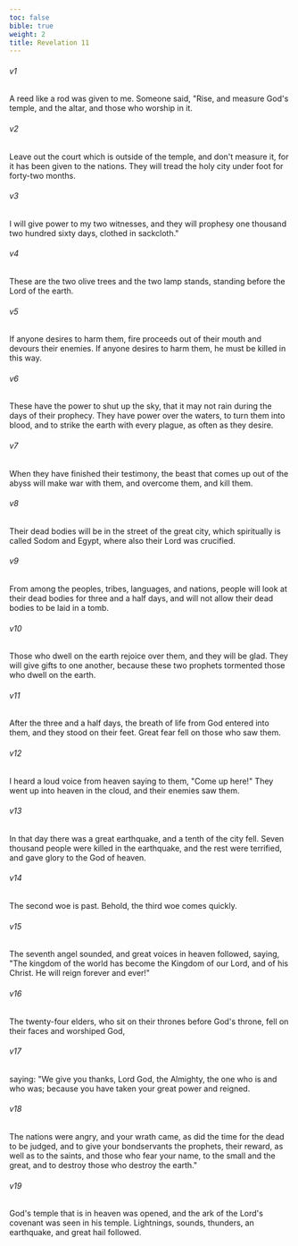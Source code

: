 ```yaml
---
toc: false
bible: true
weight: 2
title: Revelation 11
---
```




###### v1 
A reed like a rod was given to me. Someone said, "Rise, and measure God's temple, and the altar, and those who worship in it. 

###### v2 
Leave out the court which is outside of the temple, and don't measure it, for it has been given to the nations. They will tread the holy city under foot for forty-two months. 

###### v3 
I will give power to my two witnesses, and they will prophesy one thousand two hundred sixty days, clothed in sackcloth." 

###### v4 
These are the two olive trees and the two lamp stands, standing before the Lord of the earth. 

###### v5 
If anyone desires to harm them, fire proceeds out of their mouth and devours their enemies. If anyone desires to harm them, he must be killed in this way. 

###### v6 
These have the power to shut up the sky, that it may not rain during the days of their prophecy. They have power over the waters, to turn them into blood, and to strike the earth with every plague, as often as they desire. 

###### v7 
When they have finished their testimony, the beast that comes up out of the abyss will make war with them, and overcome them, and kill them. 

###### v8 
Their dead bodies will be in the street of the great city, which spiritually is called Sodom and Egypt, where also their Lord was crucified. 

###### v9 
From among the peoples, tribes, languages, and nations, people will look at their dead bodies for three and a half days, and will not allow their dead bodies to be laid in a tomb. 

###### v10 
Those who dwell on the earth rejoice over them, and they will be glad. They will give gifts to one another, because these two prophets tormented those who dwell on the earth. 

###### v11 
After the three and a half days, the breath of life from God entered into them, and they stood on their feet. Great fear fell on those who saw them. 

###### v12 
I heard a loud voice from heaven saying to them, "Come up here!" They went up into heaven in the cloud, and their enemies saw them. 

###### v13 
In that day there was a great earthquake, and a tenth of the city fell. Seven thousand people were killed in the earthquake, and the rest were terrified, and gave glory to the God of heaven. 

###### v14 
The second woe is past. Behold, the third woe comes quickly. 

###### v15 
The seventh angel sounded, and great voices in heaven followed, saying, "The kingdom of the world has become the Kingdom of our Lord, and of his Christ. He will reign forever and ever!" 

###### v16 
The twenty-four elders, who sit on their thrones before God's throne, fell on their faces and worshiped God, 

###### v17 
saying: "We give you thanks, Lord God, the Almighty, the one who is and who was; because you have taken your great power and reigned. 

###### v18 
The nations were angry, and your wrath came, as did the time for the dead to be judged, and to give your bondservants the prophets, their reward, as well as to the saints, and those who fear your name, to the small and the great, and to destroy those who destroy the earth." 

###### v19 
God's temple that is in heaven was opened, and the ark of the Lord's covenant was seen in his temple. Lightnings, sounds, thunders, an earthquake, and great hail followed.
